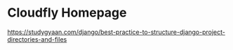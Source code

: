 # Cloudfly Homepage
https://studygyaan.com/django/best-practice-to-structure-django-project-directories-and-files
